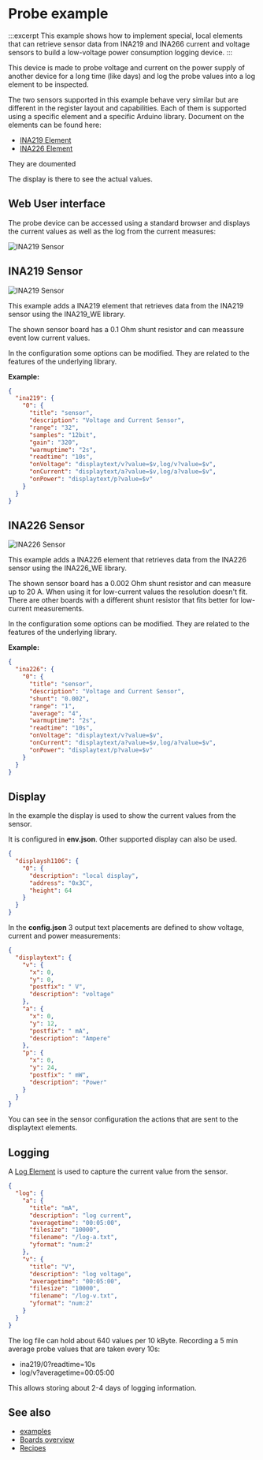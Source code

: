 # Probe example

:::excerpt
This example shows how to implement special, local elements
that can retrieve sensor data from INA219 and INA266 current and voltage sensors
to build a low-voltage power consumption logging device.
:::

This device is made to probe voltage and current on the power supply of another device for a long time (like days) and log the probe values into a log element to be inspected.

The two sensors supported in this example behave very similar but are different in the register layout and capabilities. Each of them is supported using a specific element and a specific Arduino library. Document on the elements can be found here:

* [INA219 Element](/elements/ina219.md)
* [INA226 Element](/elements/ina226.md)

They are doumented 

The display is there to see the actual values.


## Web User interface

The probe device can be accessed using a standard browser and displays the current values as well as the log from the current measures:

![INA219 Sensor](/examples/probe-ui.png "w600")


## INA219 Sensor

![INA219 Sensor](/examples/probe-ina219.jpg "w600")

This example adds a INA219 element that retrieves data from the INA219 sensor using the INA219_WE library.

The shown sensor board has a 0.1 Ohm shunt resistor and can meassure event low current values.

In the configuration some options can be modified. They are related to the features of the underlying library.

**Example:**

```JSON
{
  "ina219": {
    "0": {
      "title": "sensor",
      "description": "Voltage and Current Sensor",
      "range": "32",
      "samples": "12bit",
      "gain": "320",
      "warmuptime": "2s",
      "readtime": "10s",
      "onVoltage": "displaytext/v?value=$v,log/v?value=$v",
      "onCurrent": "displaytext/a?value=$v,log/a?value=$v",
      "onPower": "displaytext/p?value=$v"
    }
  }
}
```


## INA226 Sensor

![INA226 Sensor](/examples/probe-ina226.jpg "w600")

This example adds a INA226 element that retrieves data from the INA226 sensor using the INA226_WE library.

The shown sensor board has a 0.002 Ohm shunt resistor and can measure up to 20 A. When using it for low-current values the resolution doesn't fit. There are other boards with a different shunt resistor that fits better for low-current measurements.

In the configuration some options can be modified. They are related to the features of the underlying library.

**Example:**

```JSON
{
  "ina226": {
    "0": {
      "title": "sensor",
      "description": "Voltage and Current Sensor",
      "shunt": "0.002",
      "range": "1",
      "average": "4",
      "warmuptime": "2s",
      "readtime": "10s",
      "onVoltage": "displaytext/v?value=$v",
      "onCurrent": "displaytext/a?value=$v,log/a?value=$v",
      "onPower": "displaytext/p?value=$v"
    }
  }
}
```

## Display

In the example the display is used to show the current values from the sensor.

It is configured in **env.json**. Other supported display can also be used.

```JSON
{
  "displaysh1106": {
    "0": {
      "description": "local display",
      "address": "0x3C",
      "height": 64
    }
  }
}
```

In the **config.json** 3 output text placements are defined to show voltage, current and power measurements:

```JSON
{
  "displaytext": {
    "v": {
      "x": 0,
      "y": 0,
      "postfix": " V",
      "description": "voltage"
    },
    "a": {
      "x": 0,
      "y": 12,
      "postfix": " mA",
      "description": "Ampere"
    },
    "p": {
      "x": 0,
      "y": 24,
      "postfix": " mW",
      "description": "Power"
    }
  }
}
```

You can see in the sensor configuration the actions that are sent to the displaytext elements.


## Logging

A [Log Element](/elements/log.md) is used to capture the current value from the sensor.

```JSON
{
  "log": {
    "a": {
      "title": "mA",
      "description": "log current",
      "averagetime": "00:05:00",
      "filesize": "10000",
      "filename": "/log-a.txt",
      "yformat": "num:2"
    },
    "v": {
      "title": "V",
      "description": "log voltage",
      "averagetime": "00:05:00",
      "filesize": "10000",
      "filename": "/log-v.txt",
      "yformat": "num:2"
    }
  }
}
```

The log file can hold about 640 values per 10 kByte. Recording a 5 min average probe values that are taken every 10s:

* ina219/0?readtime=10s
* log/v?averagetime=00:05:00

This allows storing about 2-4 days of logging information.


## See also

* [examples](/examples/index.md)
* [Boards overview](/boards.md)
* [Recipes](/recipes/index.md)

